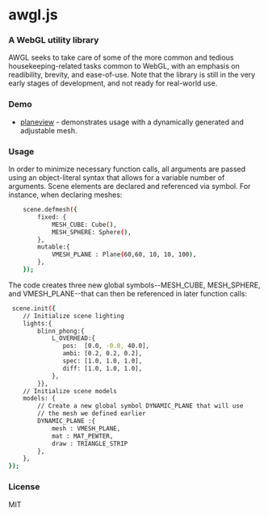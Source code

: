 # awgl.js
### A WebGL utility library
AWGL seeks to take care of some of the more common and tedious housekeeping-related tasks common to WebGL, with an emphasis on readibility, brevity, and ease-of-use. Note that the library is still in the very early stages of development, and  not ready for real-world use.

### Demo
* [planeview] - demonstrates usage with a dynamically generated and adjustable mesh.

### Usage
In order to minimize necessary function calls, all arguments are passed using an object-literal syntax that allows for a variable number of arguments. Scene elements are declared and referenced via symbol. For instance, when declaring meshes:
```sh
    scene.defmesh({
        fixed: {
            MESH_CUBE: Cube(),
            MESH_SPHERE: Sphere(),
        },
	    mutable:{
	        VMESH_PLANE : Plane(60,60, 10, 10, 100),
	    },
    });   
```
The code creates three new global symbols--MESH_CUBE, MESH_SPHERE, and VMESH_PLANE--that can then be referenced in later function calls:

```sh
 scene.init({
    // Initialize scene lighting
	lights:{
	    blinn_phong:{
	    	L_OVERHEAD:{
		       pos:  [0.0, -0.0, 40.0],
		       ambi: [0.2, 0.2, 0.2],
		       spec: [1.0, 1.0, 1.0],
		       diff: [1.0, 1.0, 1.0],
		    },
	    }},
	// Initialize scene models
	models: {
	    // Create a new global symbol DYNAMIC_PLANE that will use
	    // the mesh we defined earlier
	    DYNAMIC_PLANE :{
		    mesh : VMESH_PLANE,
		    mat : MAT_PEWTER,
		    draw : TRIANGLE_STRIP
	    },
	},
});
```

### License
MIT 

   [planeview]: <http://mmgeorge.github.io/planeview/>
  

